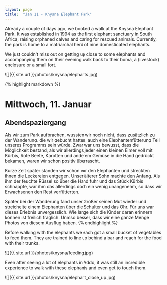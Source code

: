 ```yaml
---
layout: page
title:  "Jan 11 - Knysna Elephant Park"
---
```


Already a couple of days ago, we booked a walk at the Knysna Elephant Park. It was established in 1994 as the first elephant sanctuary in South Africa, raising orphaned calves and caring for rescued animals. Currently, the park is home to a matriarchal herd of nine domesticated elephants.

We just couldn't miss out on getting up close to some elephants and accompanying them on their evening walk back to their boma, a (livestock) enclosure or a small fort.

![]({{ site.url }}/photos/knysna/elephants.jpg)

{% highlight markdown %}
# Mittwoch, 11. Januar
## Abendspaziergang

Als wir zum Park aufbrachen, wussten wir noch nicht, dass zusätzlich zu der Wanderung, die wir gebucht hatten, auch eine Elephantenfütterung Teil unseres Programms sein würde. Zwar war uns bewusst, dass die Möglichkeit bestand, als wir allerdings jeder einen kleinen Eimer voll mit Kürbis, Rote Beete, Karotten und anderem Gemüse in die Hand gedrückt bekamen, waren wir schon positiv überrascht.

Kurze Zeit später standen wir schon vor den Elephanten und streckten ihnen die Leckereien entgegen. Unser älterer Sohn machte den Anfang. Als ihm der feuchte Rüssel so über die Hand fuhr und das Stück Kürbis schnappte, war ihm das allerdings doch ein wenig unangenehm, so dass wir Erwachsenen den Rest verfütterten.

Später bei der Wanderung fand unser Großer seinen Mut wieder und streichelte einem Elephanten über die Schulter und das Ohr. Für uns war dieses Erlebnis unvergesslich. Wie lange sich die Kinder daran erinnern können ist freilich fraglich. Unmso besser, dass wir eine ganze Menge Photos von diesem Ausflug haben.
{% endhighlight %}

Before walking with the elephants we each got a small bucket of vegetables to feed them. They are trained to line up behind a bar and reach for the food with their trunks.

![]({{ site.url }}/photos/knysna/feeding.jpg)

Even after seeing a lot of elephants in Addo, it was still an incredible experience to walk with these elephants and even get to touch them.

![]({{ site.url }}/photos/knysna/elephant_close_up.jpg)
